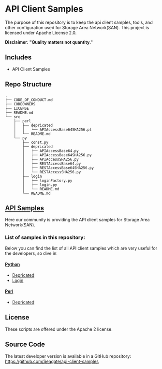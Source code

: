 # API Client Samples

The purpose of this repository is to keep the api client samples, tools, and other configuration used for Storage Area Network(SAN). This project is licensed under Apache License 2.0.

**Disclaimer: "Quality matters not quantity."**

## Includes

- API Client Samples

## Repo Structure

```
.
├── CODE_OF_CONDUCT.md
├── CODEOWNERS
├── LICENSE
├── README.md
└── src
    ├── perl
    │   ├── depricated
    │   │   └── APIAccessBase64SHA256.pl
    │   └── README.md
    └── py
        ├── const.py
        ├── depricated
        │   ├── APIAccessBase64.py
        │   ├── APIAccessBase64SHA256.py
        │   ├── APIAccessSHA256.py
        │   ├── RESTAccessBase64.py
        │   ├── RESTAccessBase64SHA256.py
        │   └── RESTAccessSHA256.py
        ├── login
        │   ├── loginFactory.py
        │   ├── login.py
        │   └── README.md
        └── README.md
```

## [API Samples](./src/)

Here our community is providing the API client samples for Storage Area Network(SAN).

### List of samples in this repository:

Below you can find the list of all API client samples which are very useful for the developers, so dive in:

#### [Python](./src/py/README.md)

- [Depricated](./src/py/depricated/)
- [Login](./src/py/login/README.md)

#### [Perl](./src/perl/README.md)

- [Depricated](./src/perl/depricated/)

## License

These scripts are offered under the Apache 2 license.

## Source Code

The latest developer version is available in a GitHub repository: https://github.com/Seagate/api-client-samples
